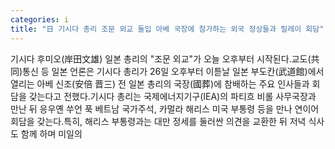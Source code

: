 ```yaml
---
categories: i
title: "日 기시다 총리 조문 외교 돌입 아베 국장에 참가하는 외국 정상들과 릴레이 회담"
---
```

기시다 후미오(岸田文雄) 일본 총리의 "조문 외교"가 오늘 오후부터 시작된다.교도(共同)통신 등 일본 언론은 기시다 총리가 26일 오후부터 이튿날 일본 부도칸(武道館)에서 열리는 아베 신조(安倍 晋三) 전 일본 총리의 국장(國葬)에 참배하는 주요 인사들과 회담을 갖는다고 전했다.기시다 총리는 국제에너지기구(IEA)의 파티흐 비롤 사무국장과 만난 뒤 응우옌 쑤언 푹 베트남 국가주석, 카멀라 해리스 미국 부통령 등을 만나 연이어 회담을 갖는다.특히, 해리스 부통령과는 대만 정세를 둘러싼 의견을 교환한 뒤 저녁 식사도 함께 하며 미일의